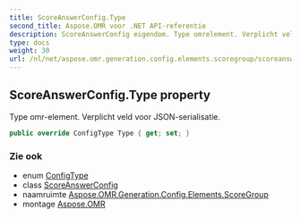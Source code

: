 ```yaml
---
title: ScoreAnswerConfig.Type
second_title: Aspose.OMR voor .NET API-referentie
description: ScoreAnswerConfig eigendom. Type omrelement. Verplicht veld voor JSONserialisatie.
type: docs
weight: 30
url: /nl/net/aspose.omr.generation.config.elements.scoregroup/scoreanswerconfig/type/
---
```

## ScoreAnswerConfig.Type property

Type omr-element. Verplicht veld voor JSON-serialisatie.

```csharp
public override ConfigType Type { get; set; }
```

### Zie ook

* enum [ConfigType](../../../aspose.omr.generation.config.enums/configtype/)
* class [ScoreAnswerConfig](../)
* naamruimte [Aspose.OMR.Generation.Config.Elements.ScoreGroup](../../scoreanswerconfig/)
* montage [Aspose.OMR](../../../)


